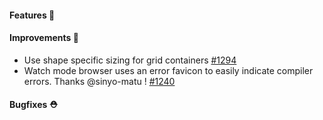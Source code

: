 #### Features 🚀

#### Improvements 🧹

- Use shape specific sizing for grid containers [#1294](https://github.com/terrastruct/d2/pull/1294)
- Watch mode browser uses an error favicon to easily indicate compiler errors. Thanks @sinyo-matu ! [#1240](https://github.com/terrastruct/d2/pull/1240)

#### Bugfixes ⛑️
